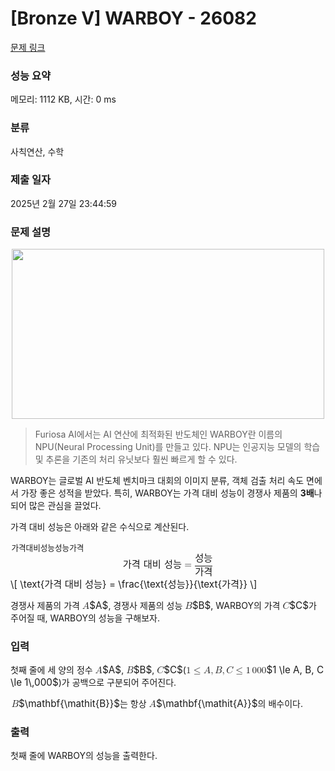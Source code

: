 # [Bronze V] WARBOY - 26082 

[문제 링크](https://www.acmicpc.net/problem/26082) 

### 성능 요약

메모리: 1112 KB, 시간: 0 ms

### 분류

사칙연산, 수학

### 제출 일자

2025년 2월 27일 23:44:59

### 문제 설명

<p style="text-align: center;"><img alt="" src="https://upload.acmicpc.net/6a1d64e7-3819-40b4-8ae3-f26f04a02e7b/-/preview/" style="height: 272px; width: 500px;"></p>

<blockquote>
<p>Furiosa AI에서는 AI 연산에 최적화된 반도체인 WARBOY란 이름의 NPU(Neural Processing Unit)를 만들고 있다. NPU는 인공지능 모델의 학습 및 추론을 기존의 처리 유닛보다 훨씬 빠르게 할 수 있다.</p>
</blockquote>

<p>WARBOY는 글로벌 AI 반도체 벤치마크 대회의 이미지 분류, 객체 검출 처리 속도 면에서 가장 좋은 성적을 받았다. 특히, WARBOY는 가격 대비 성능이 경쟁사 제품의 <strong>3배</strong>나 되어 많은 관심을 끌었다.</p>

<p>가격 대비 성능은 아래와 같은 수식으로 계산된다.</p>

<p><mjx-container class="MathJax" jax="CHTML" display="true" style="font-size: 109%; position: relative;"> <mjx-math display="true" class="MJX-TEX" aria-hidden="true" style="margin-left: 0px; margin-right: 0px;"><mjx-mtext class="mjx-n"><mjx-utext variant="normal" style="font-size: 82.6%; padding: 0.909em 0px 0.242em; font-family: MJXZERO, serif;">가</mjx-utext><mjx-utext variant="normal" style="font-size: 82.6%; padding: 0.909em 0px 0.242em; font-family: MJXZERO, serif;">격</mjx-utext><mjx-c class="mjx-c20"></mjx-c><mjx-utext variant="normal" style="font-size: 82.6%; padding: 0.909em 0px 0.242em; font-family: MJXZERO, serif;">대</mjx-utext><mjx-utext variant="normal" style="font-size: 82.6%; padding: 0.909em 0px 0.242em; font-family: MJXZERO, serif;">비</mjx-utext><mjx-c class="mjx-c20"></mjx-c><mjx-utext variant="normal" style="font-size: 82.6%; padding: 0.909em 0px 0.242em; font-family: MJXZERO, serif;">성</mjx-utext><mjx-utext variant="normal" style="font-size: 82.6%; padding: 0.909em 0px 0.242em; font-family: MJXZERO, serif;">능</mjx-utext></mjx-mtext><mjx-mo class="mjx-n" space="4"><mjx-c class="mjx-c3D"></mjx-c></mjx-mo><mjx-mfrac space="4"><mjx-frac type="d"><mjx-num><mjx-nstrut type="d"></mjx-nstrut><mjx-mtext class="mjx-n"><mjx-utext variant="normal" style="font-size: 82.6%; padding: 0.909em 0px 0.242em; font-family: MJXZERO, serif;">성</mjx-utext><mjx-utext variant="normal" style="font-size: 82.6%; padding: 0.909em 0px 0.242em; font-family: MJXZERO, serif;">능</mjx-utext></mjx-mtext></mjx-num><mjx-dbox><mjx-dtable><mjx-line type="d"></mjx-line><mjx-row><mjx-den><mjx-dstrut type="d"></mjx-dstrut><mjx-mtext class="mjx-n"><mjx-utext variant="normal" style="font-size: 82.6%; padding: 0.909em 0px 0.242em; font-family: MJXZERO, serif;">가</mjx-utext><mjx-utext variant="normal" style="font-size: 82.6%; padding: 0.909em 0px 0.242em; font-family: MJXZERO, serif;">격</mjx-utext></mjx-mtext></mjx-den></mjx-row></mjx-dtable></mjx-dbox></mjx-frac></mjx-mfrac></mjx-math><mjx-assistive-mml unselectable="on" display="block"><math xmlns="http://www.w3.org/1998/Math/MathML" display="block"><mtext>가격 대비 성능</mtext><mo>=</mo><mfrac><mtext>성능</mtext><mtext>가격</mtext></mfrac></math></mjx-assistive-mml><span aria-hidden="true" class="no-mathjax mjx-copytext">\[ \text{가격 대비 성능} = \frac{\text{성능}}{\text{가격}} \]</span> </mjx-container></p>

<p>경쟁사 제품의 가격 <mjx-container class="MathJax" jax="CHTML" style="font-size: 109%; position: relative;"><mjx-math class="MJX-TEX" aria-hidden="true"><mjx-mi class="mjx-i"><mjx-c class="mjx-c1D434 TEX-I"></mjx-c></mjx-mi></mjx-math><mjx-assistive-mml unselectable="on" display="inline"><math xmlns="http://www.w3.org/1998/Math/MathML"><mi>A</mi></math></mjx-assistive-mml><span aria-hidden="true" class="no-mathjax mjx-copytext">$A$</span></mjx-container>, 경쟁사 제품의 성능 <mjx-container class="MathJax" jax="CHTML" style="font-size: 109%; position: relative;"><mjx-math class="MJX-TEX" aria-hidden="true"><mjx-mi class="mjx-i"><mjx-c class="mjx-c1D435 TEX-I"></mjx-c></mjx-mi></mjx-math><mjx-assistive-mml unselectable="on" display="inline"><math xmlns="http://www.w3.org/1998/Math/MathML"><mi>B</mi></math></mjx-assistive-mml><span aria-hidden="true" class="no-mathjax mjx-copytext">$B$</span></mjx-container>, WARBOY의 가격 <mjx-container class="MathJax" jax="CHTML" style="font-size: 109%; position: relative;"><mjx-math class="MJX-TEX" aria-hidden="true"><mjx-mi class="mjx-i"><mjx-c class="mjx-c1D436 TEX-I"></mjx-c></mjx-mi></mjx-math><mjx-assistive-mml unselectable="on" display="inline"><math xmlns="http://www.w3.org/1998/Math/MathML"><mi>C</mi></math></mjx-assistive-mml><span aria-hidden="true" class="no-mathjax mjx-copytext">$C$</span></mjx-container>가 주어질 때, WARBOY의 성능을 구해보자.</p>

### 입력 

 <p>첫째 줄에 세 양의 정수 <mjx-container class="MathJax" jax="CHTML" style="font-size: 109%; position: relative;"><mjx-math class="MJX-TEX" aria-hidden="true"><mjx-mi class="mjx-i"><mjx-c class="mjx-c1D434 TEX-I"></mjx-c></mjx-mi></mjx-math><mjx-assistive-mml unselectable="on" display="inline"><math xmlns="http://www.w3.org/1998/Math/MathML"><mi>A</mi></math></mjx-assistive-mml><span aria-hidden="true" class="no-mathjax mjx-copytext">$A$</span></mjx-container>, <mjx-container class="MathJax" jax="CHTML" style="font-size: 109%; position: relative;"><mjx-math class="MJX-TEX" aria-hidden="true"><mjx-mi class="mjx-i"><mjx-c class="mjx-c1D435 TEX-I"></mjx-c></mjx-mi></mjx-math><mjx-assistive-mml unselectable="on" display="inline"><math xmlns="http://www.w3.org/1998/Math/MathML"><mi>B</mi></math></mjx-assistive-mml><span aria-hidden="true" class="no-mathjax mjx-copytext">$B$</span></mjx-container>, <mjx-container class="MathJax" jax="CHTML" style="font-size: 109%; position: relative;"><mjx-math class="MJX-TEX" aria-hidden="true"><mjx-mi class="mjx-i"><mjx-c class="mjx-c1D436 TEX-I"></mjx-c></mjx-mi></mjx-math><mjx-assistive-mml unselectable="on" display="inline"><math xmlns="http://www.w3.org/1998/Math/MathML"><mi>C</mi></math></mjx-assistive-mml><span aria-hidden="true" class="no-mathjax mjx-copytext">$C$</span></mjx-container>(<mjx-container class="MathJax" jax="CHTML" style="font-size: 109%; position: relative;"><mjx-math class="MJX-TEX" aria-hidden="true"><mjx-mn class="mjx-n"><mjx-c class="mjx-c31"></mjx-c></mjx-mn><mjx-mo class="mjx-n" space="4"><mjx-c class="mjx-c2264"></mjx-c></mjx-mo><mjx-mi class="mjx-i" space="4"><mjx-c class="mjx-c1D434 TEX-I"></mjx-c></mjx-mi><mjx-mo class="mjx-n"><mjx-c class="mjx-c2C"></mjx-c></mjx-mo><mjx-mi class="mjx-i" space="2"><mjx-c class="mjx-c1D435 TEX-I"></mjx-c></mjx-mi><mjx-mo class="mjx-n"><mjx-c class="mjx-c2C"></mjx-c></mjx-mo><mjx-mi class="mjx-i" space="2"><mjx-c class="mjx-c1D436 TEX-I"></mjx-c></mjx-mi><mjx-mo class="mjx-n" space="4"><mjx-c class="mjx-c2264"></mjx-c></mjx-mo><mjx-mn class="mjx-n" space="4"><mjx-c class="mjx-c31"></mjx-c></mjx-mn><mjx-mstyle><mjx-mspace style="width: 0.167em;"></mjx-mspace></mjx-mstyle><mjx-mn class="mjx-n"><mjx-c class="mjx-c30"></mjx-c><mjx-c class="mjx-c30"></mjx-c><mjx-c class="mjx-c30"></mjx-c></mjx-mn></mjx-math><mjx-assistive-mml unselectable="on" display="inline"><math xmlns="http://www.w3.org/1998/Math/MathML"><mn>1</mn><mo>≤</mo><mi>A</mi><mo>,</mo><mi>B</mi><mo>,</mo><mi>C</mi><mo>≤</mo><mn>1</mn><mstyle scriptlevel="0"><mspace width="0.167em"></mspace></mstyle><mn>000</mn></math></mjx-assistive-mml><span aria-hidden="true" class="no-mathjax mjx-copytext">$1 \le A, B, C \le 1\,000$</span></mjx-container>)가 공백으로 구분되어 주어진다.</p>

<p><mjx-container class="MathJax" jax="CHTML" style="font-size: 109%; position: relative;"> <mjx-math class="MJX-TEX" aria-hidden="true"><mjx-texatom texclass="ORD"><mjx-texatom texclass="ORD"><mjx-mi class="mjx-mit mjx-i"><mjx-c class="mjx-c42 TEX-MI"></mjx-c></mjx-mi></mjx-texatom></mjx-texatom></mjx-math><mjx-assistive-mml unselectable="on" display="inline"><math xmlns="http://www.w3.org/1998/Math/MathML"><mrow data-mjx-texclass="ORD"><mrow data-mjx-texclass="ORD"><mi data-mjx-variant="-tex-mathit" mathvariant="italic">B</mi></mrow></mrow></math></mjx-assistive-mml><span aria-hidden="true" class="no-mathjax mjx-copytext">$\mathbf{\mathit{B}}$</span></mjx-container>는 항상 <mjx-container class="MathJax" jax="CHTML" style="font-size: 109%; position: relative;"><mjx-math class="MJX-TEX" aria-hidden="true"><mjx-texatom texclass="ORD"><mjx-texatom texclass="ORD"><mjx-mi class="mjx-mit mjx-i"><mjx-c class="mjx-c41 TEX-MI"></mjx-c></mjx-mi></mjx-texatom></mjx-texatom></mjx-math><mjx-assistive-mml unselectable="on" display="inline"><math xmlns="http://www.w3.org/1998/Math/MathML"><mrow data-mjx-texclass="ORD"><mrow data-mjx-texclass="ORD"><mi data-mjx-variant="-tex-mathit" mathvariant="italic">A</mi></mrow></mrow></math></mjx-assistive-mml><span aria-hidden="true" class="no-mathjax mjx-copytext">$\mathbf{\mathit{A}}$</span></mjx-container>의 배수이다.</p>

### 출력 

 <p>첫째 줄에 WARBOY의 성능을 출력한다.</p>


